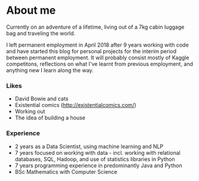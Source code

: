 # About me

Currently on an adventure of a lifetime, living out of a 7kg cabin luggage bag and traveling the world. 

I left permanent employment in April 2018 after 9 years working with code and have started this blog for personal projects for the interim period between permanent employment. It will probably consist mostly of Kaggle competitons, reflections on what I've learnt from previous employment, and anything new I learn along the way. 

### Likes
- David Bowie and cats
- Existential comics (http://existentialcomics.com/)
- Working out
- The idea of building a house

### Experience
- 2 years as a Data Scientist, using machine learning and NLP
- 7 years focused on working with data - incl. working with relational databases, SQL, Hadoop, and use of statistics libraries in Python
- 7 years programming experience in predominantly Java and Python
- BSc Mathematics with Computer Science
